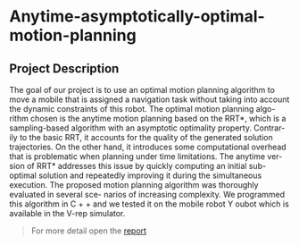 # Anytime-asymptotically-optimal-motion-planning

<h2> Project Description </h2>
The goal of our project is to use an optimal motion planning algorithm to
move a mobile that is assigned a navigation task without taking into account
the dynamic constraints of this robot. The optimal motion planning algo-
rithm chosen is the anytime motion planning based on the RRT*, which is a
sampling-based algorithm with an asymptotic optimality property. Contrar-
ily to the basic RRT, it accounts for the quality of the generated solution
trajectories. On the other hand, it introduces some computational overhead
that is problematic when planning under time limitations. The anytime ver-
sion of RRT* addresses this issue by quickly computing an initial sub-optimal
solution and repeatedly improving it during the simultaneous execution. The
proposed motion planning algorithm was thoroughly evaluated in several sce-
narios of increasing complexity. We programmed this algorithm in C + +
and we tested it on the mobile robot Y oubot which is available in the V-rep
simulator.

> For more detail open the [report](report.pdf)

